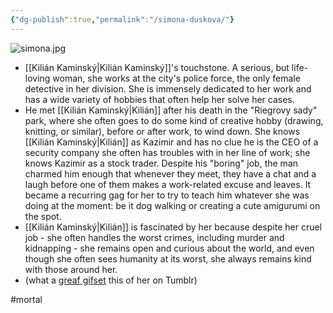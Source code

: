 ```yaml
---
{"dg-publish":true,"permalink":"/simona-duskova/"}
---
```


![simona.jpg](/img/user/simona.jpg)

- [[Kilián Kaminský\|Kilián Kaminský]]'s touchstone. A serious, but life-loving woman, she works at the city's police force, the only female detective in her division. She is immensely dedicated to her work and has a wide variety of hobbies that often help her solve her cases.
- He met [[Kilián Kaminský\|Kilián]] after his death in the "Riegrovy sady" park, where she often goes to do some kind of creative hobby (drawing, knitting, or similar), before or after work, to wind down. She knows [[Kilián Kaminský\|Kilián]] as Kazimir and has no clue he is the CEO of a security company she often has troubles with in her line of work; she knows Kazimir as a stock trader. Despite his "boring" job, the man charmed him enough that whenever they meet, they have a chat and a laugh before one of them makes a work-related excuse and leaves. It became a recurring gag for her to try to teach him whatever she was doing at the moment: be it dog walking or creating a cute amigurumi on the spot.
- [[Kilián Kaminský\|Kilián]] is fascinated by her because despite her cruel job - she often handles the worst crimes, including murder and kidnapping - she remains open and curious about the world, and even though she often sees humanity at its worst, she always remains kind with those around her.
- (what a [greaf gifset](https://www.tumblr.com/rebeccalouisaferguson/718416522860691456/jimmymcgill-silo-105-the-janitors-boy) this of her on Tumblr)

#mortal